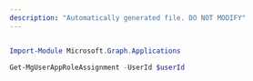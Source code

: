 ```yaml
---
description: "Automatically generated file. DO NOT MODIFY"
---
```


```powershell

Import-Module Microsoft.Graph.Applications

Get-MgUserAppRoleAssignment -UserId $userId

```